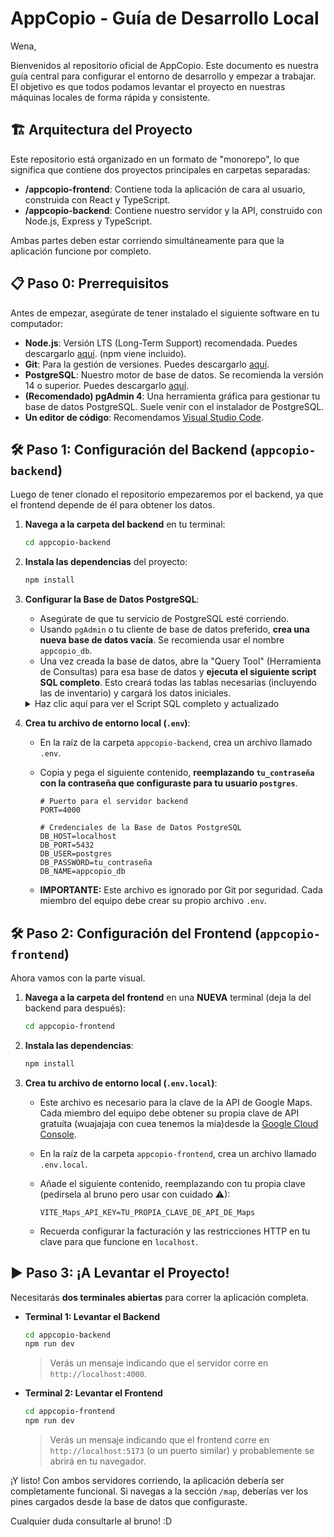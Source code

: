 # AppCopio  - Guía de Desarrollo Local
Wena,

Bienvenidos al repositorio oficial de AppCopio. Este documento es nuestra guía central para configurar el entorno de desarrollo y empezar a trabajar. El objetivo es que todos podamos levantar el proyecto en nuestras máquinas locales de forma rápida y consistente.

## 🏗️ Arquitectura del Proyecto

Este repositorio está organizado en un formato de "monorepo", lo que significa que contiene dos proyectos principales en carpetas separadas:

-   **/appcopio-frontend**: Contiene toda la aplicación de cara al usuario, construida con React y TypeScript.
-   **/appcopio-backend**: Contiene nuestro servidor y la API, construido con Node.js, Express y TypeScript.

Ambas partes deben estar corriendo simultáneamente para que la aplicación funcione por completo.

## 📋 Paso 0: Prerrequisitos

Antes de empezar, asegúrate de tener instalado el siguiente software en tu computador:

-   **Node.js**: Versión LTS (Long-Term Support) recomendada. Puedes descargarlo [aquí](https://nodejs.org/). (npm viene incluido).
-   **Git**: Para la gestión de versiones. Puedes descargarlo [aquí](https://git-scm.com/).
-   **PostgreSQL**: Nuestro motor de base de datos. Se recomienda la versión 14 o superior. Puedes descargarlo [aquí](https://www.postgresql.org/download/).
-   **(Recomendado) pgAdmin 4**: Una herramienta gráfica para gestionar tu base de datos PostgreSQL. Suele venir con el instalador de PostgreSQL.
-   **Un editor de código**: Recomendamos [Visual Studio Code](https://code.visualstudio.com/).

## 🛠️ Paso 1: Configuración del Backend (`appcopio-backend`)


Luego de tener clonado el repositorio empezaremos por el backend, ya que el frontend depende de él para obtener los datos.

1.  **Navega a la carpeta del backend** en tu terminal:
    ```bash
    cd appcopio-backend
    ```

2.  **Instala las dependencias** del proyecto:
    ```bash
    npm install
    ```

3.  **Configurar la Base de Datos PostgreSQL**:
    * Asegúrate de que tu servicio de PostgreSQL esté corriendo.
    * Usando `pgAdmin` o tu cliente de base de datos preferido, **crea una nueva base de datos vacía**. Se recomienda usar el nombre `appcopio_db`.
    * Una vez creada la base de datos, abre la "Query Tool" (Herramienta de Consultas) para esa base de datos y **ejecuta el siguiente script SQL completo**. Esto creará todas las tablas necesarias (incluyendo las de inventario) y cargará los datos iniciales.

    <details>
    <summary>Haz clic aquí para ver el Script SQL completo y actualizado</summary>

    ```sql
	-- Eliminación en orden para evitar errores de dependencia
	DROP TABLE IF EXISTS CenterInventories;
	DROP TABLE IF EXISTS Products;
	DROP TABLE IF EXISTS Incidents;
	DROP TABLE IF EXISTS InventoryLog;
	DROP TABLE IF EXISTS Users;
	DROP TABLE IF EXISTS Centers;
	DROP TABLE IF EXISTS Categories;
	DROP TABLE IF EXISTS Roles;


	-- Tabla de Roles
	CREATE TABLE Roles (
		role_id SERIAL PRIMARY KEY,
		role_name VARCHAR(50) UNIQUE NOT NULL
	);

	INSERT INTO Roles (role_name) VALUES ('Emergencias'), ('Encargado');

	-- Tabla de Categorías
	CREATE TABLE Categories (
		category_id SERIAL PRIMARY KEY,
		name VARCHAR(100) UNIQUE NOT NULL
	);

	-- Se insertan las categorías por defecto para que la aplicación las tenga desde el inicio
	INSERT INTO Categories (name) VALUES 
	('Alimentos y Bebidas'), 
	('Ropa de Cama y Abrigo'), 
	('Higiene Personal'), 
	('Mascotas'),
	('Herramientas');

	-- Tabla de Centros
	CREATE TABLE Centers (
		center_id VARCHAR(10) PRIMARY KEY,
		name VARCHAR(255) NOT NULL,
		address VARCHAR(255),
		type VARCHAR(50) NOT NULL CHECK (type IN ('Acopio', 'Albergue')),
		capacity INT DEFAULT 0,
		is_active BOOLEAN DEFAULT FALSE,
		latitude DECIMAL(9, 6),
		longitude DECIMAL(9, 6),
		fullness_percentage INT DEFAULT 0,
		operational_status VARCHAR(50) DEFAULT 'Abierto',
		public_note TEXT,
		created_at TIMESTAMP WITH TIME ZONE DEFAULT CURRENT_TIMESTAMP,
		updated_at TIMESTAMP WITH TIME ZONE DEFAULT CURRENT_TIMESTAMP
	);

	-- Centros de ejemplo
	INSERT INTO Centers (center_id, name, address, type, capacity, is_active, latitude, longitude) VALUES
	('C001', 'Gimnasio Municipal San roque', 'San roque 123', 'Albergue', 200 , false, -33.073440, -71.583330),
	('C002', 'Liceo Bicentenario Valparaíso', 'Calle Independencia 456', 'Acopio', 100, true, -33.045800, -71.619700),
	('C003', 'Sede Vecinal Cerro Cordillera', 'Pasaje Esmeralda 789', 'Acopio', 300, false, -33.039500, -71.628500);

	-- Tabla de Usuarios
	CREATE TABLE Users (
		user_id SERIAL PRIMARY KEY,
		username VARCHAR(100) UNIQUE NOT NULL,
		password_hash VARCHAR(255) NOT NULL,
		email VARCHAR(100) UNIQUE,
		role_id INT NOT NULL REFERENCES Roles(role_id),
		center_id VARCHAR(10),
		created_at TIMESTAMP WITH TIME ZONE DEFAULT CURRENT_TIMESTAMP,
		FOREIGN KEY (center_id) REFERENCES Centers(center_id) ON DELETE SET NULL
	);

	-- Usuarios de ejemplo
	INSERT INTO Users (username, password_hash, email, role_id, center_id)
	VALUES 
	('admin_jrojas', 'temporal123', 'jrojas@admin.cl', 1, NULL),
	('admin_sofia', 'temporal456', 'sofia@admin.cl', 1, NULL);

	-- Tabla de Productos (Modificada para usar category_id)
	CREATE TABLE Products (
		item_id SERIAL PRIMARY KEY,
		name VARCHAR(255) UNIQUE NOT NULL,
		description TEXT,
		category_id INT REFERENCES Categories(category_id)
	);

	-- Productos de ejemplo actualizados para usar los IDs de la tabla Categories
	-- Asumiendo: 1='Alimentos y Bebidas', 2='Ropa de Cama y Abrigo', 3='Higiene Personal', 4='Mascotas'
	INSERT INTO Products (name, category_id) VALUES
	('Agua Embotellada 1.5L', 1),
	('Frazadas (1.5 plazas)', 2),
	('Pañales para Adultos (Talla M)', 3),
	('Pañales para Niños (Talla G)', 3),
	('Comida para Mascotas (Perro)', 4),
	('Conservas (Atún, Legumbres)', 1);

	-- Tabla de Inventario por Centro
	CREATE TABLE CenterInventories (
		center_inventory_id SERIAL PRIMARY KEY,
		center_id VARCHAR(10) NOT NULL,
		item_id INT NOT NULL,
		quantity INT NOT NULL CHECK (quantity >= 0),
		last_updated_at TIMESTAMP WITH TIME ZONE DEFAULT CURRENT_TIMESTAMP,
		FOREIGN KEY (center_id) REFERENCES Centers(center_id) ON DELETE CASCADE,
		FOREIGN KEY (item_id) REFERENCES Products(item_id) ON DELETE CASCADE,
		UNIQUE (center_id, item_id)
	);

	-- Inventario de ejemplo
	INSERT INTO CenterInventories (center_id, item_id, quantity) VALUES
	('C002', 6, 30),
	('C003', 1, 120),
	('C003', 4, 120),
	('C003', 6, 20),
	('C001', 1, 100),
	('C002', 3, 30);

	-- Tabla de Incidencias
	CREATE TABLE Incidents (
		incident_id SERIAL PRIMARY KEY,
		description TEXT NOT NULL,
		status VARCHAR(20) NOT NULL DEFAULT 'pendiente',
		urgency VARCHAR(20) NOT NULL,
		resolution_comment TEXT,
		registered_at TIMESTAMP NOT NULL DEFAULT NOW(),
		resolved_at TIMESTAMP,
		resolved_by INTEGER REFERENCES Users(user_id),
		center_id VARCHAR(10) NOT NULL REFERENCES Centers(center_id),
		assigned_to INTEGER REFERENCES Users(user_id)
	);

	-- Incidencia de ejemplo
	INSERT INTO Incidents (description, status, registered_at, center_id, assigned_to, urgency)
	VALUES ('Falta urgente de agua potable para 50 personas', 'pendiente', NOW(), 'C001', NULL, 'Media');

	-- Tabla de registro de cambios en el inventario
	CREATE TABLE InventoryLog (
		log_id SERIAL PRIMARY KEY,
		center_id VARCHAR(10) NOT NULL REFERENCES Centers(center_id),
		product_name TEXT,
		quantity INT,
		action_type TEXT CHECK (action_type IN ('add', 'edit', 'delete')),
		created_at TIMESTAMP WITH TIME ZONE DEFAULT CURRENT_TIMESTAMP
	);

	-- Confirmación
	SELECT 'Todas las tablas han sido creadas e inicializadas';
    ```
    </details>

4.  **Crea tu archivo de entorno local (`.env`)**:
    * En la raíz de la carpeta `appcopio-backend`, crea un archivo llamado `.env`.
    * Copia y pega el siguiente contenido, **reemplazando `tu_contraseña` con la contraseña que configuraste para tu usuario `postgres`**.

        ```env
        # Puerto para el servidor backend
        PORT=4000

        # Credenciales de la Base de Datos PostgreSQL
        DB_HOST=localhost
        DB_PORT=5432
        DB_USER=postgres
        DB_PASSWORD=tu_contraseña
        DB_NAME=appcopio_db
        ```
    * **IMPORTANTE:** Este archivo es ignorado por Git por seguridad. Cada miembro del equipo debe crear su propio archivo `.env`.

## 🛠️ Paso 2: Configuración del Frontend (`appcopio-frontend`)

Ahora vamos con la parte visual.

1.  **Navega a la carpeta del frontend** en una **NUEVA** terminal (deja la del backend para después):
    ```bash
    cd appcopio-frontend
    ```
2.  **Instala las dependencias**:
    ```bash
    npm install
    ```
3.  **Crea tu archivo de entorno local (`.env.local`)**:
    * Este archivo es necesario para la clave de la API de Google Maps. Cada miembro del equipo debe obtener su propia clave de API gratuita (wuajajaja con cuea tenemos la mia)desde la [Google Cloud Console](https://console.cloud.google.com/).
    * En la raíz de la carpeta `appcopio-frontend`, crea un archivo llamado `.env.local`.
    * Añade el siguiente contenido, reemplazando con tu propia clave (pedirsela al bruno pero usar con cuidado ⚠):

        ```env
        VITE_Maps_API_KEY=TU_PROPIA_CLAVE_DE_API_DE_Maps
        ```
    * Recuerda configurar la facturación y las restricciones HTTP en tu clave para que funcione en `localhost`.

## ▶️ Paso 3: ¡A Levantar el Proyecto!

Necesitarás **dos terminales abiertas** para correr la aplicación completa.

* **Terminal 1: Levantar el Backend**
    ```bash
    cd appcopio-backend
    npm run dev
    ```
    > Verás un mensaje indicando que el servidor corre en `http://localhost:4000`.

* **Terminal 2: Levantar el Frontend**
    ```bash
    cd appcopio-frontend
    npm run dev
    ```
    > Verás un mensaje indicando que el frontend corre en `http://localhost:5173` (o un puerto similar) y probablemente se abrirá en tu navegador.

¡Y listo! Con ambos servidores corriendo, la aplicación debería ser completamente funcional. Si navegas a la sección `/map`, deberías ver los pines cargados desde la base de datos que configuraste.

Cualquier duda consultarle al bruno! :D
